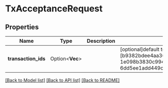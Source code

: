 # TxAcceptanceRequest

## Properties

| Name                | Type                    | Description | Notes                                                                                                                                                                                                                        |
| ------------------- | ----------------------- | ----------- | ---------------------------------------------------------------------------------------------------------------------------------------------------------------------------------------------------------------------------- |
| **transaction_ids** | Option<**Vec<String>**> |             | [optional]default to [b9382bdee4aa364acf73eda93914eaae61d0e78334d1b8a637ab89ef5e224e41, 1e098b3830c994beb28768f7924a38286cec16e85e9757e0dc3574b85f624c34, 6dd5ee1add449c60d2c2b9545a8dfca7cfbc9a29ce2d3f3ec8bbde14dd97610d]] |

[[Back to Model list]](../README.md#documentation-for-models) [[Back to API list]](../README.md#documentation-for-api-endpoints) [[Back to README]](../README.md)
